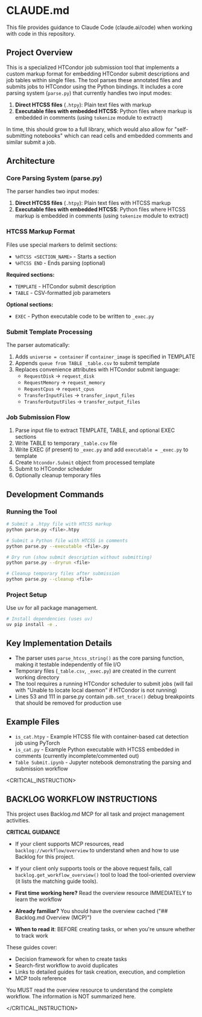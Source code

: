 # CLAUDE.md

This file provides guidance to Claude Code (claude.ai/code) when working with code in this repository.

## Project Overview

This is a specialized HTCondor job submission tool that implements a custom markup format for embedding HTCondor submit descriptions and job tables within single files. The tool parses these annotated files and submits jobs to HTCondor using the Python bindings. It includes a core parsing system (`parse.py`) that currently handles two input modes:

1. **Direct HTCSS files** (`.htpy`): Plain text files with markup
2. **Executable files with embedded HTCSS**: Python files where markup is embedded in comments (using `tokenize` module to extract)

In time, this should grow to a full library, which would also allow for "self-submitting notebooks" which can read cells and embedded comments and similar submit a job.
## Architecture

### Core Parsing System (parse.py)

The parser handles two input modes:

1. **Direct HTCSS files** (`.htpy`): Plain text files with HTCSS markup
2. **Executable files with embedded HTCSS**: Python files where HTCSS markup is embedded in comments (using `tokenize` module to extract)

### HTCSS Markup Format

Files use special markers to delimit sections:
- `%HTCSS <SECTION_NAME>` - Starts a section
- `%HTCSS END` - Ends parsing (optional)

**Required sections:**
- `TEMPLATE` - HTCondor submit description
- `TABLE` - CSV-formatted job parameters

**Optional sections:**
- `EXEC` - Python executable code to be written to `_exec.py`

### Submit Template Processing

The parser automatically:
1. Adds `universe = container` if `container_image` is specified in TEMPLATE
2. Appends `queue from TABLE _table.csv` to submit template
3. Replaces convenience attributes with HTCondor submit language:
   - `RequestDisk` → `request_disk`
   - `RequestMemory` → `request_memory`
   - `RequestCpus` → `request_cpus`
   - `TransferInputFiles` → `transfer_input_files`
   - `TransferOutputFiles` → `transfer_output_files`

### Job Submission Flow

1. Parse input file to extract TEMPLATE, TABLE, and optional EXEC sections
2. Write TABLE to temporary `_table.csv` file
3. Write EXEC (if present) to `_exec.py` and add `executable = _exec.py` to template
4. Create `htcondor.Submit` object from processed template
5. Submit to HTCondor scheduler
6. Optionally cleanup temporary files

## Development Commands

### Running the Tool

```bash
# Submit a .htpy file with HTCSS markup
python parse.py <file>.htpy

# Submit a Python file with HTCSS in comments
python parse.py --executable <file>.py

# Dry run (show submit description without submitting)
python parse.py --dryrun <file>

# Cleanup temporary files after submission
python parse.py --cleanup <file>
```

### Project Setup
Use uv for all package management.

```bash
# Install dependencies (uses uv)
uv pip install -e .
```

## Key Implementation Details

- The parser uses `parse_htcss_string()` as the core parsing function, making it testable independently of file I/O
- Temporary files (`_table.csv`, `_exec.py`) are created in the current working directory
- The tool requires a running HTCondor scheduler to submit jobs (will fail with "Unable to locate local daemon" if HTCondor is not running)
- Lines 53 and 111 in parse.py contain `pdb.set_trace()` debug breakpoints that should be removed for production use

## Example Files

- `is_cat.htpy` - Example HTCSS file with container-based cat detection job using PyTorch
- `is_cat.py` - Example Python executable with HTCSS embedded in comments (currently incomplete/commented out)
- `Table Submit.ipynb` - Jupyter notebook demonstrating the parsing and submission workflow

<!-- BACKLOG.MD MCP GUIDELINES START -->

<CRITICAL_INSTRUCTION>

## BACKLOG WORKFLOW INSTRUCTIONS

This project uses Backlog.md MCP for all task and project management activities.

**CRITICAL GUIDANCE**

- If your client supports MCP resources, read `backlog://workflow/overview` to understand when and how to use Backlog for this project.
- If your client only supports tools or the above request fails, call `backlog.get_workflow_overview()` tool to load the tool-oriented overview (it lists the matching guide tools).

- **First time working here?** Read the overview resource IMMEDIATELY to learn the workflow
- **Already familiar?** You should have the overview cached ("## Backlog.md Overview (MCP)")
- **When to read it**: BEFORE creating tasks, or when you're unsure whether to track work

These guides cover:
- Decision framework for when to create tasks
- Search-first workflow to avoid duplicates
- Links to detailed guides for task creation, execution, and completion
- MCP tools reference

You MUST read the overview resource to understand the complete workflow. The information is NOT summarized here.

</CRITICAL_INSTRUCTION>

<!-- BACKLOG.MD MCP GUIDELINES END -->

